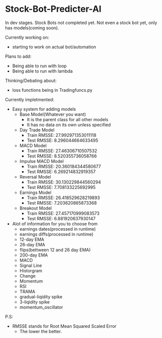 # Stock-Bot-Predicter-AI

In dev stages. Stock Bots not completed yet.
Not even a stock bot yet, only has models(coming soon).


Currently working on:
  - starting to work on actual bot/automation

Plans to add:
  - Being able to run with loop
  - Being able to run with lambda

Thinking/Debating about:
  - loss functions being in Tradingfuncs.py


Currently impletmented:
  + Easy system for adding models
    - Base Model(Whatever you want)
      + It is the parent class for all other models
      + It has no data on its own unless specified
    - Day Trade Model 
      + Train RMSSE: 27.992971353011118
      + Test RMSSE: 8.296044664633495
    - MACD Model
      + Train RMSSE: 27.46306710507532
      + Test RMSSE: 8.520355736058766
    - Impulse MACD Model
      + Train RMSSE: 20.360184344580677
      + Test RMSSE: 6.269214832919357
    - Reversal Model
      + Train RMSSE: 30.130229844560294
      + Test RMSSE: 7.708133225692995
    - Earnings Model
      + Train RMSSE: 26.418529628219893
      + Test RMSSE: 7.203620865873368
    - Breakout Model
      + Train RMSSE: 27.457170999083573
      + Test RMSSE: 6.881920637930147
  + Alot of information for you to choose from
    - earnings dates(processed in runtime)
    - earnings diffs(processed in runtime)
    - 12-day EMA
    - 26-day EMA
    - flips(bettween 12 and 26 day EMA)
    - 200-day EMA
    - MACD
    - Signal Line
    - Historgram
    - Change
    - Momentum
    - RSI
    - TRAMA
    - gradual-liqidity spike
    - 3-liqidity spike
    - momentum_oscillator

P.S:
  + RMSSE stands for Root Mean Squared Scaled Error
    - The lower the better.


